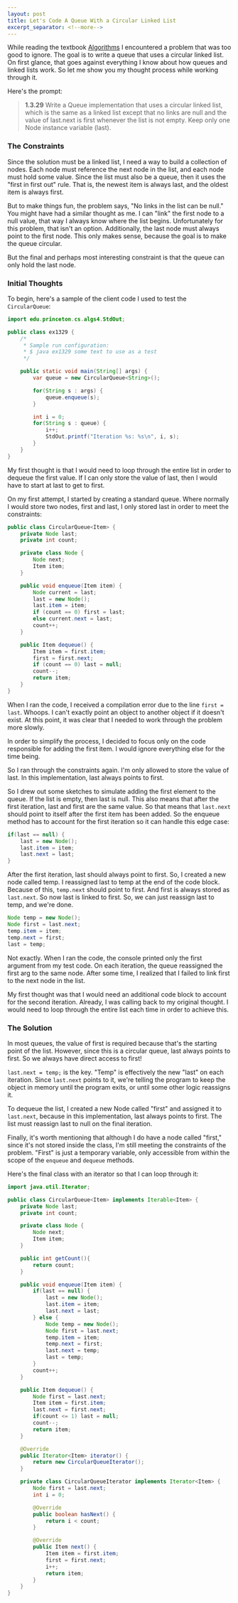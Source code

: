 ```yaml
---
layout: post
title: Let's Code A Queue With a Circular Linked List
excerpt_separator: <!--more-->
---
```


While reading the textbook [Algorithms](https://algs4.cs.princeton.edu/home/) I encountered a problem that was too good to ignore. The goal is to write a queue that uses a circular linked list. On first glance, that goes against everything I know about how queues and linked lists work. So let me show you my thought process while working through it.

Here's the prompt:

> **1.3.29** Write a Queue implementation that uses a circular linked list, which is the same as a linked list except that no links are null and the value of last.next is first whenever the list is not empty. Keep only one Node instance variable (last).

### The Constraints

Since the solution must be a linked list, I need a way to build a collection of nodes. Each node must reference the next node in the list, and each node must hold some value. Since the list must also be a queue, then it uses the "first in first out" rule. That is, the newest item is always last, and the oldest item is always first. 

But to make things fun, the problem says, "No links in the list can be null." You might have had a similar thought as me. I can "link" the first node to a null value, that way I always know where the list begins. Unfortunately for this problem, that isn't an option. Additionally, the last node must always point to the first node. This only makes sense, because the goal is to make the queue circular. 

But the final and perhaps most interesting constraint is that the queue can only hold the last node. 

### Initial Thoughts

To begin, here's a sample of the client code I used to test the `CircularQueue`:

```java
import edu.princeton.cs.algs4.StdOut;

public class ex1329 {
    /* 
     * Sample run configuration:
     * $ java ex1329 some text to use as a test
     */

    public static void main(String[] args) {
        var queue = new CircularQueue<String>();

        for(String s : args) {
            queue.enqueue(s);
        }

        int i = 0;
        for(String s : queue) {
            i++;
            StdOut.printf("Iteration %s: %s\n", i, s);
        }
    }
}
```

My first thought is that I would need to loop through the entire list in order to dequeue the first value. If I can only store the value of last, then I would have to start at last to get to first.

On my first attempt, I started by creating a standard queue. Where normally I would store two nodes, first and last, I only stored last in order to meet the constraints: 

```java
public class CircularQueue<Item> {
    private Node last;
    private int count;

    private class Node {
        Node next;
        Item item;
    }

    public void enqueue(Item item) {
        Node current = last;
        last = new Node();
        last.item = item;
        if (count == 0) first = last;
        else current.next = last;
        count++;
    }

    public Item dequeue() {
        Item item = first.item;
        first = first.next;
        if (count == 0) last = null;
        count--;
        return item;
    }
}
```

When I ran the code, I received a compilation error due to the line `first = last`. Whoops. I can't exactly point an object to another object if it doesn't exist. At this point, it was clear that I needed to work through the problem more slowly.

In order to simplify the process, I decided to focus only on the code responsible for adding the first item. I would ignore everything else for the time being. 

So I ran through the constraints again. I'm only allowed to store the value of last. In this implementation, last always points to first. 

So I drew out some sketches to simulate adding the first element to the queue. If the list is empty, then last is null. This also means that after the first iteration, last and first are the same value. So that means that `last.next` should point to itself after the first item has been added. So the enqueue method has to account for the first iteration so it can handle this edge case:

```java
if(last == null) {
    last = new Node();
    last.item = item;
    last.next = last;
}
```

After the first iteration, last should always point to first. So, I created a new node called temp. I reassigned last to temp at the end of the code block. Because of this, `temp.next` should point to first. And first is always stored as `last.next`. So now last is linked to first. So, we can just reassign last to temp, and we're done.

```java
Node temp = new Node();
Node first = last.next;
temp.item = item;
temp.next = first;
last = temp;
```

Not exactly. When I ran the code, the console printed only the first argument from my test code. On each iteration, the queue reassigned the first arg to the same node. After some time, I realized that I failed to link first to the next node in the list. 

My first thought was that I would need an additional code block to account for the second iteration. Already, I was calling back to my original thought. I would need to loop through the entire list each time in order to achieve this.

### The Solution

In most queues, the value of first is required because that's the starting point of the list. However, since this is a circular queue, last always points to first. So we always have direct access to first!

`last.next = temp;` is the key. "Temp" is effectively the new "last" on each iteration. Since `last.next` points to it, we're telling the program to keep the object in memory until the program exits, or until some other logic reassigns it.

To dequeue the list, I created a new Node called "first" and assigned it to `last.next`, because in this implementation, last always points to first. The list must reassign last to null on the final iteration.

Finally, it's worth mentioning that although I do have a node called "first," since it's not stored inside the class, I'm still meeting the constraints of the problem. "First" is just a temporary variable, only accessible from within the scope of the `enqueue` and `dequeue` methods. 

Here's the final class with an iterator so that I can loop through it:

```java
import java.util.Iterator;

public class CircularQueue<Item> implements Iterable<Item> {
    private Node last;
    private int count;

    private class Node {
        Node next;
        Item item;
    }

    public int getCount(){
        return count;
    }

    public void enqueue(Item item) {
        if(last == null) {
            last = new Node();
            last.item = item;
            last.next = last;
        } else {
            Node temp = new Node();
            Node first = last.next;
            temp.item = item;
            temp.next = first;
            last.next = temp;
            last = temp;
        }
        count++;
    }

    public Item dequeue() {
        Node first = last.next;
        Item item = first.item;
        last.next = first.next;
        if(count <= 1) last = null;
        count--;
        return item;
    }

    @Override
    public Iterator<Item> iterator() {
        return new CircularQueueIterator();
    }

    private class CircularQueueIterator implements Iterator<Item> {
        Node first = last.next;
        int i = 0;

        @Override
        public boolean hasNext() {
            return i < count;
        }

        @Override
        public Item next() {
            Item item = first.item;
            first = first.next;
            i++;
            return item;
        }
    }
}
```
